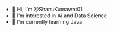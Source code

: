 - 👋 Hi, I’m @ShanuKumawat01
- 👀 I’m interested in Ai and Data Science
- 🌱 I’m currently learning Java

<!---
ShanuKumawat01/ShanuKumawat01 is a ✨ special ✨ repository because its `README.md` (this file) appears on your GitHub profile.
You can click the Preview link to take a look at your changes.
--->
